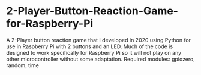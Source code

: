 # 2-Player-Button-Reaction-Game-for-Raspberry-Pi
A 2-Player button reaction game that I developed in 2020 using Python for use in Raspberry Pi with 2 buttons and an LED.
Much of the code is designed to work specifically for Raspberry Pi so it will not play on any other microcontroller without some adaptation.
Required modules: gpiozero, random, time
